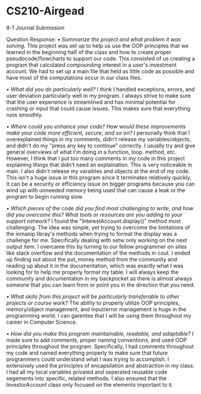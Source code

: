 # CS210-Airgead
8-1 Journal Submission

Question Response:
• _Summarize the project and what problem it was solving._
  This project was set up to help us use the OOP principles that we learned in the beginning half of the class and how to create proper pseudocode/flowcharts to support our code. This consisted of us creating a program that calculated compounding interest in a user's investment account. We had to set up a main file that held as little code as possible and have most of the computations occur in our class files.
  
• _What did you do particularly well?_
  I think I handled exceptions, errors, and user deviation particularly well in my program. I always strive to make sure that the user experience is streamlined and has minimal potential for crashing or input that could cause issues. This makes sure that everything runs smoothly.
  
• _Where could you enhance your code? How would these improvements make your code more efficient, secure, and so on?_
  I personally think that I overexplained things in my comments, didn't release my variables/objects, and didn't do my "press any key to continue" correctly. I usually try and give general overviews of what I'm doing in a function, loop. method, etc. However, I think that I put too many comments in my code in this project explaining things that didn't need an explaination. This is very noticeable in main. I also didn't release my varaibles and objects at the end of my code. This isn't a huge issue in this program since it terminates relatively quickly. It can be a security or efficiency issue on bigger programs because you can wind up with unneeded memory being used that can cause a leak or the program to begin running slow.
  
• _Which pieces of the code did you find most challenging to write, and how did you overcome this? What tools or resources are you adding to your support network?_
  I found the "InterestAccount.display()" method most challenging. The idea was simple, yet trying to overcome the limitations of the iomanip libray's methods when trying to format the display was a challenge for me. Specifically dealing with setw only working on the next output item. I overcame this by turning to our fellow programmer on sites like stack overflow and the documentation of the methods in cout. I ended up finding out about the put_money method from the community and reading up about it in the documentation, which was exactly what I was looking for to help me properly format my table. I will always keep the community and documentation in my backpocket as there is almost always someone that you can learn from or point you in the direction that you need.
  
• _What skills from this project will be particularly transferable to other projects or course work?_
  The ability to properly utilize OOP principles, memory/object management, and input/error management is huge in the programming world. I can garentee that I will be using them throughout my career in Computer Science.
  
• _How did you make this program maintainable, readable, and adaptable?_
  I made sure to add comments, proper naming conventions, and used OOP principles throughout the program. Specifically, I had comments throughout my code and named everything properly to make sure that future programmers could understand what I was trying to accomplish. I extensively used the principles of encapsilation and abstraction in my class. I had all my local variables privated and seperated reusable code segements into specific, related methods. I also ensured that the InvestorAccount class only focused on the elements important to it.
